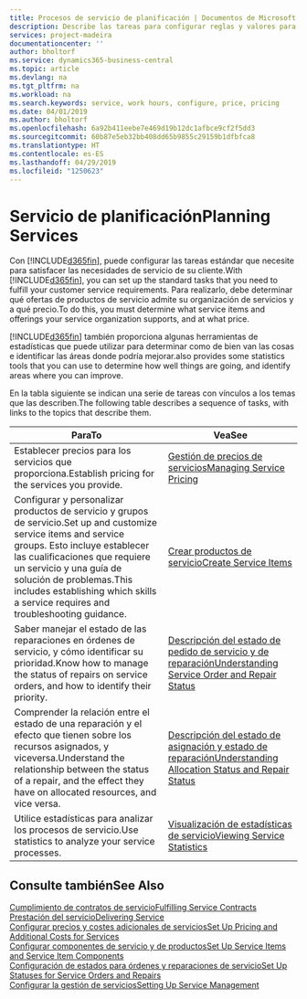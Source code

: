 ```yaml
---
title: Procesos de servicio de planificación | Documentos de Microsoft
description: Describe las tareas para configurar reglas y valores para definir las directivas y los procesos de servicios.
services: project-madeira
documentationcenter: ''
author: bholtorf
ms.service: dynamics365-business-central
ms.topic: article
ms.devlang: na
ms.tgt_pltfrm: na
ms.workload: na
ms.search.keywords: service, work hours, configure, price, pricing
ms.date: 04/01/2019
ms.author: bholtorf
ms.openlocfilehash: 6a92b411eebe7e469d19b12dc1afbce9cf2f5dd3
ms.sourcegitcommit: 60b87e5eb32bb408dd65b9855c29159b1dfbfca8
ms.translationtype: HT
ms.contentlocale: es-ES
ms.lasthandoff: 04/29/2019
ms.locfileid: "1250623"
---
```

# <a name="planning-services"></a><span data-ttu-id="ea742-103">Servicio de planificación</span><span class="sxs-lookup"><span data-stu-id="ea742-103">Planning Services</span></span>
<span data-ttu-id="ea742-104">Con [!INCLUDE[d365fin](includes/d365fin_md.md)], puede configurar las tareas estándar que necesite para satisfacer las necesidades de servicio de su cliente.</span><span class="sxs-lookup"><span data-stu-id="ea742-104">With [!INCLUDE[d365fin](includes/d365fin_md.md)], you can set up the standard tasks that you need to fulfill your customer service requirements.</span></span> <span data-ttu-id="ea742-105">Para realizarlo, debe determinar qué ofertas de productos de servicio admite su organización de servicios y a qué precio.</span><span class="sxs-lookup"><span data-stu-id="ea742-105">To do this, you must determine what service items and offerings your service organization supports, and at what price.</span></span>   

[!INCLUDE[d365fin](includes/d365fin_md.md)] <span data-ttu-id="ea742-106">también proporciona algunas herramientas de estadísticas que puede utilizar para determinar como de bien van las cosas e identificar las áreas donde podría mejorar.</span><span class="sxs-lookup"><span data-stu-id="ea742-106">also provides some statistics tools that you can use to determine how well things are going, and identify areas where you can improve.</span></span>
  
<span data-ttu-id="ea742-107">En la tabla siguiente se indican una serie de tareas con vínculos a los temas que las describen.</span><span class="sxs-lookup"><span data-stu-id="ea742-107">The following table describes a sequence of tasks, with links to the topics that describe them.</span></span>   
  
|<span data-ttu-id="ea742-108">**Para**</span><span class="sxs-lookup"><span data-stu-id="ea742-108">**To**</span></span>|<span data-ttu-id="ea742-109">**Vea**</span><span class="sxs-lookup"><span data-stu-id="ea742-109">**See**</span></span>|  
|------------|-------------|  
|<span data-ttu-id="ea742-110">Establecer precios para los servicios que proporciona.</span><span class="sxs-lookup"><span data-stu-id="ea742-110">Establish pricing for the services you provide.</span></span>|[<span data-ttu-id="ea742-111">Gestión de precios de servicios</span><span class="sxs-lookup"><span data-stu-id="ea742-111">Managing Service Pricing</span></span>](service-service-price-management.md)|
|<span data-ttu-id="ea742-112">Configurar y personalizar productos de servicio y grupos de servicio.</span><span class="sxs-lookup"><span data-stu-id="ea742-112">Set up and customize service items and service groups.</span></span> <span data-ttu-id="ea742-113">Esto incluye establecer las cualificaciones que requiere un servicio y una guía de solución de problemas.</span><span class="sxs-lookup"><span data-stu-id="ea742-113">This includes establishing which skills a service requires and troubleshooting guidance.</span></span>| [<span data-ttu-id="ea742-114">Crear productos de servicio</span><span class="sxs-lookup"><span data-stu-id="ea742-114">Create Service Items</span></span>](service-how-to-create-service-items.md)|  
|<span data-ttu-id="ea742-115">Saber manejar el estado de las reparaciones en órdenes de servicio, y cómo identificar su prioridad.</span><span class="sxs-lookup"><span data-stu-id="ea742-115">Know how to manage the status of repairs on service orders, and how to identify their priority.</span></span>|[<span data-ttu-id="ea742-116">Descripción del estado de pedido de servicio y de reparación</span><span class="sxs-lookup"><span data-stu-id="ea742-116">Understanding Service Order and Repair Status</span></span>](service-service-order-status-and-repair-status.md)|  
|<span data-ttu-id="ea742-117">Comprender la relación entre el estado de una reparación y el efecto que tienen sobre los recursos asignados, y viceversa.</span><span class="sxs-lookup"><span data-stu-id="ea742-117">Understand the relationship between the status of a repair, and the effect they have on allocated resources, and vice versa.</span></span>|[<span data-ttu-id="ea742-118">Descripción del estado de asignación y estado de reparación</span><span class="sxs-lookup"><span data-stu-id="ea742-118">Understanding Allocation Status and Repair Status</span></span>](service-allocation-status-and-repair-status.md)|  
|<span data-ttu-id="ea742-119">Utilice estadísticas para analizar los procesos de servicio.</span><span class="sxs-lookup"><span data-stu-id="ea742-119">Use statistics to analyze your service processes.</span></span> | [<span data-ttu-id="ea742-120">Visualización de estadísticas de servicio</span><span class="sxs-lookup"><span data-stu-id="ea742-120">Viewing Service Statistics</span></span>](service-service-statistics.md) |

## <a name="see-also"></a><span data-ttu-id="ea742-121">Consulte también</span><span class="sxs-lookup"><span data-stu-id="ea742-121">See Also</span></span>
[<span data-ttu-id="ea742-122">Cumplimiento de contratos de servicio</span><span class="sxs-lookup"><span data-stu-id="ea742-122">Fulfilling Service Contracts</span></span>](service-fulfill-service-contracts.md)  
[<span data-ttu-id="ea742-123">Prestación del servicio</span><span class="sxs-lookup"><span data-stu-id="ea742-123">Delivering Service</span></span>](service-deliver-service.md)  
[<span data-ttu-id="ea742-124">Configurar precios y costes adicionales de servicios</span><span class="sxs-lookup"><span data-stu-id="ea742-124">Set Up Pricing and Additional Costs for Services</span></span>](service-how-setup-service-costs-pricing.md)  
[<span data-ttu-id="ea742-125">Configurar componentes de servicio y de productos</span><span class="sxs-lookup"><span data-stu-id="ea742-125">Set Up Service Items and Service Item Components</span></span>](service-how-setup-service-items.md)  
[<span data-ttu-id="ea742-126">Configuración de estados para órdenes y reparaciones de servicio</span><span class="sxs-lookup"><span data-stu-id="ea742-126">Set Up Statuses for Service Orders and Repairs</span></span>](service-order-repair-status.md)  
[<span data-ttu-id="ea742-127">Configurar la gestión de servicios</span><span class="sxs-lookup"><span data-stu-id="ea742-127">Setting Up Service Management</span></span>](service-setup-service.md)  
